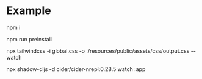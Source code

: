 # Example


npm i


npm run preinstall

npx tailwindcss -i  global.css -o ./resources/public/assets/css/output.css --watch


npx shadow-cljs -d cider/cider-nrepl:0.28.5 watch :app

